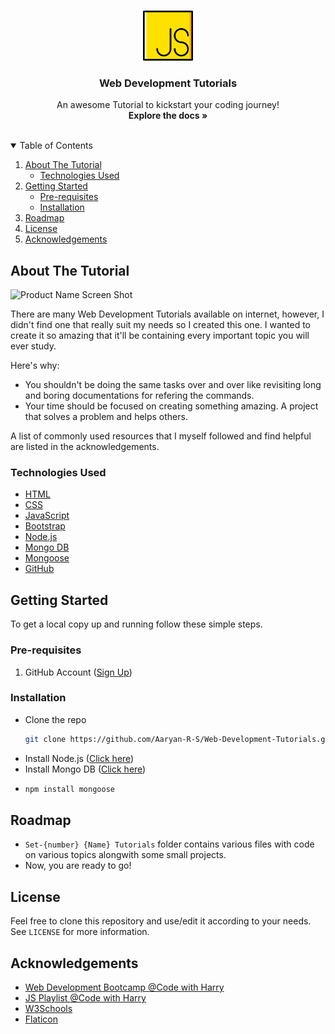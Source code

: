 <!-- PROJECT LOGO -->
<br />
<p align="center">
  <a href="https://github.com/Aaryan-R-S/Web-Development-Tutorials">
    <img src="readme-images/logo.png" alt="Logo" width="80" height="80">
  </a>

  <h3 align="center">Web Development Tutorials</h3>

  <p align="center">
    An awesome Tutorial to kickstart your coding journey!
    <br />
    <strong>Explore the docs »</strong>
    <br />
    <br />
</p>



<!-- TABLE OF CONTENTS -->
<details open="open">
  <summary>Table of Contents</summary>
  <ol>
    <li>
      <a href="#about-the-tutorial">About The Tutorial</a>
      <ul>
        <li><a href="#technologies-used">Technologies Used</a></li>
      </ul>
    </li>
    <li>
      <a href="#getting-started">Getting Started</a>
      <ul>
        <li><a href="#pre-requisites">Pre-requisites</a></li>
        <li><a href="#installation">Installation</a></li>
      </ul>
    </li>
    <li><a href="#roadmap">Roadmap</a></li>
    <li><a href="#license">License</a></li>
    <li><a href="#acknowledgements">Acknowledgements</a></li>
  </ol>
</details>



<!-- ABOUT THE PROJECT -->
## About The Tutorial

![Product Name Screen Shot][product-screenshot]

There are many Web Development Tutorials available on internet, however, I didn't find one that really suit my needs so I created this  one. I wanted to create it so amazing that it'll be containing every important topic you will ever study.

Here's why:
* You shouldn't be doing the same tasks over and over like revisiting long and boring documentations for refering the commands.
* Your time should be focused on creating something amazing. A project that solves a problem and helps others.



A list of commonly used resources that I myself followed and find helpful are listed in the acknowledgements.

### Technologies Used
* [HTML](https://www.w3schools.com/html/html_intro.asp)
* [CSS](https://www.w3schools.com/css/default.asp)
* [JavaScript](https://developer.mozilla.org/en-US/docs/Web/JavaScript)
* [Bootstrap](https://getbootstrap.com/)
* [Node.js](https://nodejs.org/en/)
* [Mongo DB](https://www.mongodb.com/)
* [Mongoose](https://mongoosejs.com/)
* [GitHub](https://github.com)


<!-- GETTING STARTED -->
## Getting Started

To get a local copy up and running follow these simple steps.

### Pre-requisites

1. GitHub Account ([Sign Up](https://github.com))

### Installation

- Clone the repo
   ```sh
   git clone https://github.com/Aaryan-R-S/Web-Development-Tutorials.git
   ```
- Install Node.js ([Click here](https://nodejs.org/en/download/))
- Install Mongo DB ([Click here](https://docs.mongodb.com/manual/installation/))
- ```powershell
  npm install mongoose

  ```

<!-- ROADMAP -->
## Roadmap

- `Set-{number} {Name} Tutorials` folder contains various files with code on various topics alongwith some small projects.
- Now, you are ready to go!


<!-- LICENSE -->
## License

Feel free to clone this repository and use/edit it according to your needs.
<br>
See `LICENSE` for more information.


<!-- ACKNOWLEDGEMENTS -->
## Acknowledgements
* [Web Development Bootcamp @Code with Harry](https://youtube.com/playlist?list=PLu0W_9lII9agiCUZYRsvtGTXdxkzPyItg)
* [JS Playlist @Code with Harry](https://www.youtube.com/playlist?list=PLu0W_9lII9ajyk081To1Cbt2eI5913SsL)
* [W3Schools](https://www.w3schools.com/default.asp)
* [Flaticon](https://flaticon.com)


<!-- MARKDOWN LINKS & IMAGES -->
[product-screenshot]: readme-images/screenshot.png
